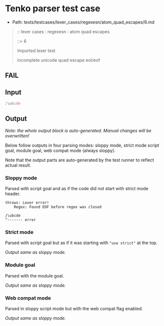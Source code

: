 # Tenko parser test case

- Path: tests/testcases/lexer_cases/regexesn/atom_quad_escapes/6.md

> :: lexer cases : regexesn : atom quad escapes
>
> ::> 6
>
> Imported lexer test
>
> incomplete unicode quad escape eol/eof

## FAIL

## Input

`````js
/\ubcde
`````

## Output

_Note: the whole output block is auto-generated. Manual changes will be overwritten!_

Below follow outputs in four parsing modes: sloppy mode, strict mode script goal, module goal, web compat mode (always sloppy).

Note that the output parts are auto-generated by the test runner to reflect actual result.

### Sloppy mode

Parsed with script goal and as if the code did not start with strict mode header.

`````
throws: Lexer error!
    Regex: Found EOF before regex was closed

/\ubcde
^------- error
`````

### Strict mode

Parsed with script goal but as if it was starting with `"use strict"` at the top.

_Output same as sloppy mode._

### Module goal

Parsed with the module goal.

_Output same as sloppy mode._

### Web compat mode

Parsed in sloppy script mode but with the web compat flag enabled.

_Output same as sloppy mode._
